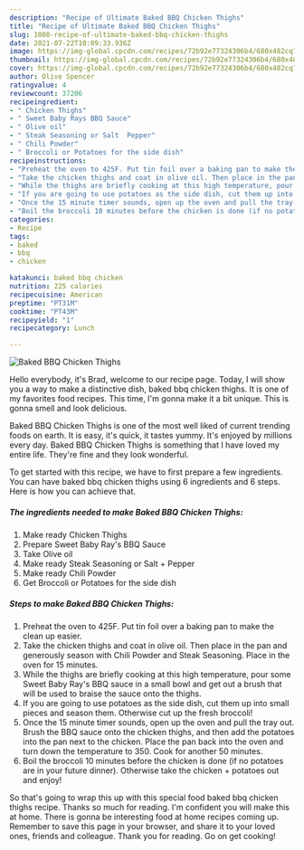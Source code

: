 ```yaml
---
description: "Recipe of Ultimate Baked BBQ Chicken Thighs"
title: "Recipe of Ultimate Baked BBQ Chicken Thighs"
slug: 1008-recipe-of-ultimate-baked-bbq-chicken-thighs
date: 2021-07-22T10:09:33.936Z
image: https://img-global.cpcdn.com/recipes/72b92e77324306b4/680x482cq70/baked-bbq-chicken-thighs-recipe-main-photo.jpg
thumbnail: https://img-global.cpcdn.com/recipes/72b92e77324306b4/680x482cq70/baked-bbq-chicken-thighs-recipe-main-photo.jpg
cover: https://img-global.cpcdn.com/recipes/72b92e77324306b4/680x482cq70/baked-bbq-chicken-thighs-recipe-main-photo.jpg
author: Olive Spencer
ratingvalue: 4
reviewcount: 37206
recipeingredient:
- " Chicken Thighs"
- " Sweet Baby Rays BBQ Sauce"
- " Olive oil"
- " Steak Seasoning or Salt  Pepper"
- " Chili Powder"
- " Broccoli or Potatoes for the side dish"
recipeinstructions:
- "Preheat the oven to 425F. Put tin foil over a baking pan to make the clean up easier."
- "Take the chicken thighs and coat in olive oil. Then place in the pan and generously season with Chili Powder and Steak Seasoning. Place in the oven for 15 minutes."
- "While the thighs are briefly cooking at this high temperature, pour some Sweet Baby Ray&#39;s BBQ sauce in a small bowl and get out a brush that will be used to braise the sauce onto the thighs."
- "If you are going to use potatoes as the side dish, cut them up into small pieces and season them. Otherwise cut up the fresh broccoli!"
- "Once the 15 minute timer sounds, open up the oven and pull the tray out. Brush the BBQ sauce onto the chicken thighs, and then add the potatoes into the pan next to the chicken. Place the pan back into the oven and turn down the temperature to 350. Cook for another 50 minutes."
- "Boil the broccoli 10 minutes before the chicken is done (if no potatoes are in your future dinner). Otherwise take the chicken + potatoes out and enjoy!"
categories:
- Recipe
tags:
- baked
- bbq
- chicken

katakunci: baked bbq chicken 
nutrition: 225 calories
recipecuisine: American
preptime: "PT31M"
cooktime: "PT43M"
recipeyield: "1"
recipecategory: Lunch

---
```



![Baked BBQ Chicken Thighs](https://img-global.cpcdn.com/recipes/72b92e77324306b4/680x482cq70/baked-bbq-chicken-thighs-recipe-main-photo.jpg)

Hello everybody, it's Brad, welcome to our recipe page. Today, I will show you a way to make a distinctive dish, baked bbq chicken thighs. It is one of my favorites food recipes. This time, I'm gonna make it a bit unique. This is gonna smell and look delicious.

Baked BBQ Chicken Thighs is one of the most well liked of current trending foods on earth. It is easy, it's quick, it tastes yummy. It's enjoyed by millions every day. Baked BBQ Chicken Thighs is something that I have loved my entire life. They're fine and they look wonderful.




To get started with this recipe, we have to first prepare a few ingredients. You can have baked bbq chicken thighs using 6 ingredients and 6 steps. Here is how you can achieve that.

<!--inarticleads1-->

##### The ingredients needed to make Baked BBQ Chicken Thighs:

1. Make ready  Chicken Thighs
1. Prepare  Sweet Baby Ray&#39;s BBQ Sauce
1. Take  Olive oil
1. Make ready  Steak Seasoning or Salt + Pepper
1. Make ready  Chili Powder
1. Get  Broccoli or Potatoes for the side dish




<!--inarticleads2-->

##### Steps to make Baked BBQ Chicken Thighs:

1. Preheat the oven to 425F. Put tin foil over a baking pan to make the clean up easier.
1. Take the chicken thighs and coat in olive oil. Then place in the pan and generously season with Chili Powder and Steak Seasoning. Place in the oven for 15 minutes.
1. While the thighs are briefly cooking at this high temperature, pour some Sweet Baby Ray&#39;s BBQ sauce in a small bowl and get out a brush that will be used to braise the sauce onto the thighs.
1. If you are going to use potatoes as the side dish, cut them up into small pieces and season them. Otherwise cut up the fresh broccoli!
1. Once the 15 minute timer sounds, open up the oven and pull the tray out. Brush the BBQ sauce onto the chicken thighs, and then add the potatoes into the pan next to the chicken. Place the pan back into the oven and turn down the temperature to 350. Cook for another 50 minutes.
1. Boil the broccoli 10 minutes before the chicken is done (if no potatoes are in your future dinner). Otherwise take the chicken + potatoes out and enjoy!




So that's going to wrap this up with this special food baked bbq chicken thighs recipe. Thanks so much for reading. I'm confident you will make this at home. There is gonna be interesting food at home recipes coming up. Remember to save this page in your browser, and share it to your loved ones, friends and colleague. Thank you for reading. Go on get cooking!
